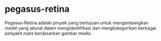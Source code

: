 # pegasus-retina
Pegasus-Retina adalah proyek yang bertujuan untuk mengembangkan model yang akurat dalam mengidentifikasi dan mengkategorikan berbagai penyakit mata berdasarkan gambar medis.
